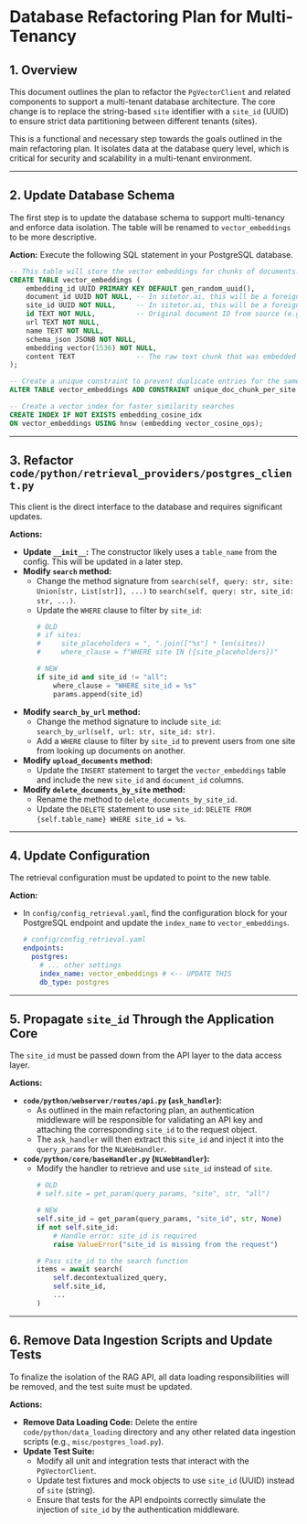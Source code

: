 # Database Refactoring Plan for Multi-Tenancy

## 1. Overview

This document outlines the plan to refactor the `PgVectorClient` and related components to support a multi-tenant database architecture. The core change is to replace the string-based `site` identifier with a `site_id` (UUID) to ensure strict data partitioning between different tenants (sites).

This is a functional and necessary step towards the goals outlined in the main refactoring plan. It isolates data at the database query level, which is critical for security and scalability in a multi-tenant environment.

---

## 2. Update Database Schema

The first step is to update the database schema to support multi-tenancy and enforce data isolation. The table will be renamed to `vector_embeddings` to be more descriptive.

**Action:** Execute the following SQL statement in your PostgreSQL database.

```sql
-- This table will store the vector embeddings for chunks of documents.
CREATE TABLE vector_embeddings (
    embedding_id UUID PRIMARY KEY DEFAULT gen_random_uuid(),
    document_id UUID NOT NULL, -- In sitetor.ai, this will be a foreign key to the indexed_docs table
    site_id UUID NOT NULL,     -- In sitetor.ai, this will be a foreign key to the sites table
    id TEXT NOT NULL,          -- Original document ID from source (e.g., URL hash)
    url TEXT NOT NULL,
    name TEXT NOT NULL,
    schema_json JSONB NOT NULL,
    embedding vector(1536) NOT NULL,
    content TEXT               -- The raw text chunk that was embedded
);

-- Create a unique constraint to prevent duplicate entries for the same document chunk
ALTER TABLE vector_embeddings ADD CONSTRAINT unique_doc_chunk_per_site UNIQUE (id, site_id);

-- Create a vector index for faster similarity searches
CREATE INDEX IF NOT EXISTS embedding_cosine_idx
ON vector_embeddings USING hnsw (embedding vector_cosine_ops);
```

---

## 3. Refactor `code/python/retrieval_providers/postgres_client.py`

This client is the direct interface to the database and requires significant updates.

**Actions:**

*   **Update `__init__`:** The constructor likely uses a `table_name` from the config. This will be updated in a later step.
*   **Modify `search` method:**
    *   Change the method signature from `search(self, query: str, site: Union[str, List[str]], ...)` to `search(self, query: str, site_id: str, ...)`.
    *   Update the `WHERE` clause to filter by `site_id`:
        ```python
        # OLD
        # if sites:
        #     site_placeholders = ", ".join(["%s"] * len(sites))
        #     where_clause = f"WHERE site IN ({site_placeholders})"
        
        # NEW
        if site_id and site_id != "all":
            where_clause = "WHERE site_id = %s"
            params.append(site_id)
        ```
*   **Modify `search_by_url` method:**
    *   Change the method signature to include `site_id`: `search_by_url(self, url: str, site_id: str)`.
    *   Add a `WHERE` clause to filter by `site_id` to prevent users from one site from looking up documents on another.
*   **Modify `upload_documents` method:**
    *   Update the `INSERT` statement to target the `vector_embeddings` table and include the new `site_id` and `document_id` columns.
*   **Modify `delete_documents_by_site` method:**
    *   Rename the method to `delete_documents_by_site_id`.
    *   Update the `DELETE` statement to use `site_id`: `DELETE FROM {self.table_name} WHERE site_id = %s`.

---

## 4. Update Configuration

The retrieval configuration must be updated to point to the new table.

**Action:**

*   In `config/config_retrieval.yaml`, find the configuration block for your PostgreSQL endpoint and update the `index_name` to `vector_embeddings`.

    ```yaml
    # config/config_retrieval.yaml
    endpoints:
      postgres:
        # ... other settings
        index_name: vector_embeddings # <-- UPDATE THIS
        db_type: postgres
    ```

---

## 5. Propagate `site_id` Through the Application Core

The `site_id` must be passed down from the API layer to the data access layer.

**Actions:**

*   **`code/python/webserver/routes/api.py` (`ask_handler`):**
    *   As outlined in the main refactoring plan, an authentication middleware will be responsible for validating an API key and attaching the corresponding `site_id` to the request object.
    *   The `ask_handler` will then extract this `site_id` and inject it into the `query_params` for the `NLWebHandler`.
*   **`code/python/core/baseHandler.py` (`NLWebHandler`):**
    *   Modify the handler to retrieve and use `site_id` instead of `site`.
        ```python
        # OLD
        # self.site = get_param(query_params, "site", str, "all")
        
        # NEW
        self.site_id = get_param(query_params, "site_id", str, None)
        if not self.site_id:
            # Handle error: site_id is required
            raise ValueError("site_id is missing from the request")
        
        # Pass site_id to the search function
        items = await search(
            self.decontextualized_query,
            self.site_id,
            ...
        )
        ```

---

## 6. Remove Data Ingestion Scripts and Update Tests

To finalize the isolation of the RAG API, all data loading responsibilities will be removed, and the test suite must be updated.

**Actions:**

*   **Remove Data Loading Code:** Delete the entire `code/python/data_loading` directory and any other related data ingestion scripts (e.g., `misc/postgres_load.py`).
*   **Update Test Suite:**
    *   Modify all unit and integration tests that interact with the `PgVectorClient`.
    *   Update test fixtures and mock objects to use `site_id` (UUID) instead of `site` (string).
    *   Ensure that tests for the API endpoints correctly simulate the injection of `site_id` by the authentication middleware.
